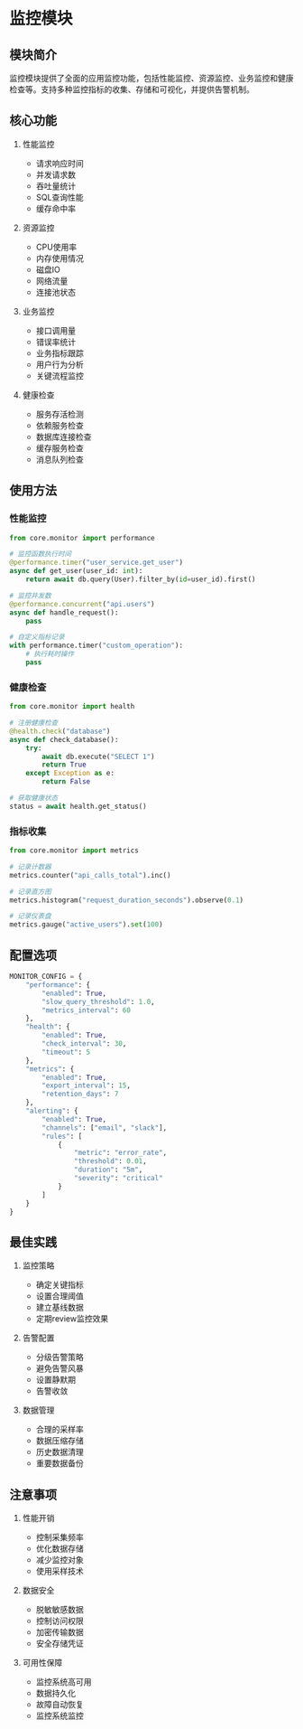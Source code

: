 # 监控模块

## 模块简介

监控模块提供了全面的应用监控功能，包括性能监控、资源监控、业务监控和健康检查等。支持多种监控指标的收集、存储和可视化，并提供告警机制。

## 核心功能

1. 性能监控
   - 请求响应时间
   - 并发请求数
   - 吞吐量统计
   - SQL查询性能
   - 缓存命中率

2. 资源监控
   - CPU使用率
   - 内存使用情况
   - 磁盘IO
   - 网络流量
   - 连接池状态

3. 业务监控
   - 接口调用量
   - 错误率统计
   - 业务指标跟踪
   - 用户行为分析
   - 关键流程监控

4. 健康检查
   - 服务存活检测
   - 依赖服务检查
   - 数据库连接检查
   - 缓存服务检查
   - 消息队列检查

## 使用方法

### 性能监控

```python
from core.monitor import performance

# 监控函数执行时间
@performance.timer("user_service.get_user")
async def get_user(user_id: int):
    return await db.query(User).filter_by(id=user_id).first()

# 监控并发数
@performance.concurrent("api.users")
async def handle_request():
    pass

# 自定义指标记录
with performance.timer("custom_operation"):
    # 执行耗时操作
    pass
```

### 健康检查

```python
from core.monitor import health

# 注册健康检查
@health.check("database")
async def check_database():
    try:
        await db.execute("SELECT 1")
        return True
    except Exception as e:
        return False

# 获取健康状态
status = await health.get_status()
```

### 指标收集

```python
from core.monitor import metrics

# 记录计数器
metrics.counter("api_calls_total").inc()

# 记录直方图
metrics.histogram("request_duration_seconds").observe(0.1)

# 记录仪表盘
metrics.gauge("active_users").set(100)
```

## 配置选项

```python
MONITOR_CONFIG = {
    "performance": {
        "enabled": True,
        "slow_query_threshold": 1.0,
        "metrics_interval": 60
    },
    "health": {
        "enabled": True,
        "check_interval": 30,
        "timeout": 5
    },
    "metrics": {
        "enabled": True,
        "export_interval": 15,
        "retention_days": 7
    },
    "alerting": {
        "enabled": True,
        "channels": ["email", "slack"],
        "rules": [
            {
                "metric": "error_rate",
                "threshold": 0.01,
                "duration": "5m",
                "severity": "critical"
            }
        ]
    }
}
```

## 最佳实践

1. 监控策略
   - 确定关键指标
   - 设置合理阈值
   - 建立基线数据
   - 定期review监控效果

2. 告警配置
   - 分级告警策略
   - 避免告警风暴
   - 设置静默期
   - 告警收敛

3. 数据管理
   - 合理的采样率
   - 数据压缩存储
   - 历史数据清理
   - 重要数据备份

## 注意事项

1. 性能开销
   - 控制采集频率
   - 优化数据存储
   - 减少监控对象
   - 使用采样技术

2. 数据安全
   - 脱敏敏感数据
   - 控制访问权限
   - 加密传输数据
   - 安全存储凭证

3. 可用性保障
   - 监控系统高可用
   - 数据持久化
   - 故障自动恢复
   - 监控系统监控 